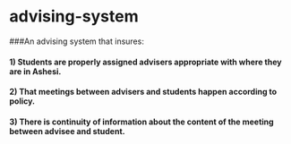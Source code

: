 advising-system
===============

###An advising system that insures: 
#### 1) Students are properly assigned advisers appropriate with where they are in Ashesi. 
#### 2) That meetings between advisers and students happen according to policy. 
#### 3) There is continuity of information about the content of the meeting between advisee and student.
